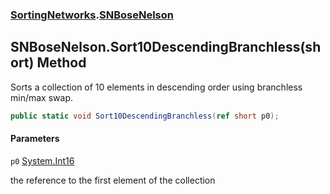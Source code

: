 ### [SortingNetworks](SortingNetworks.md 'SortingNetworks').[SNBoseNelson](SortingNetworks.SNBoseNelson.md 'SortingNetworks.SNBoseNelson')

## SNBoseNelson.Sort10DescendingBranchless(short) Method

Sorts a collection of 10 elements in descending order using branchless min/max swap.

```csharp
public static void Sort10DescendingBranchless(ref short p0);
```
#### Parameters

<a name='SortingNetworks.SNBoseNelson.Sort10DescendingBranchless(short).p0'></a>

`p0` [System.Int16](https://docs.microsoft.com/en-us/dotnet/api/System.Int16 'System.Int16')

the reference to the first element of the collection